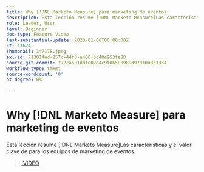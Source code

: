 ```yaml
---
title: Why [!DNL Marketo Measure] para marketing de eventos
description: Esta lección resume [!DNL Marketo Measure]Las características y el valor clave de para los equipos de marketing de eventos.
role: Leader, User
level: Beginner
doc-type: Feature Video
last-substantial-update: 2023-01-06T00:00:00Z
kt: 11674
thumbnail: 347178.jpeg
exl-id: 713014ed-257c-44f3-a406-bc40e953fe88
source-git-commit: 772ca501ddfe02d4c9f06580989d97d10d8c3334
workflow-type: tm+mt
source-wordcount: '0'
ht-degree: 0%

---
```


# Why [!DNL Marketo Measure] para marketing de eventos

Esta lección resume [!DNL Marketo Measure]Las características y el valor clave de para los equipos de marketing de eventos.

>[!VIDEO](https://video.tv.adobe.com/v/347178/?quality=12&learn=on)
